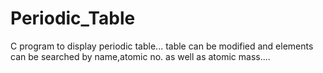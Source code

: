 # Periodic_Table
C program to display periodic table... table can be modified and elements can be searched by name,atomic no. as well as atomic mass....
